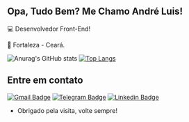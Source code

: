 ## Opa, Tudo Bem? Me Chamo André Luis!

 

:computer: Desenvolvedor Front-End!

:house_with_garden: Fortaleza - Ceará.

![Anurag's GitHub stats](https://github-readme-stats.vercel.app/api?username=andrelcalado&show_icons=true&theme=tokyonight) [![Top Langs](https://github-readme-stats.vercel.app/api/top-langs/?username=andrelcalado&layout=compact)](https://github.com/anuraghazra/github-readme-stats)



 

## Entre em contato

[![Gmail Badge](https://img.shields.io/badge/Gmail-D14836?style=for-the-badge&logo=gmail&logoColor=white)](mailto:andrelcalad@gmail.com) [![Telegram Badge](https://img.shields.io/badge/Telegram-2CA5E0?style=for-the-badge&logo=telegram&logoColor=white)](https://telegram.me/andrelcalado) [![Linkedin Badge](https://img.shields.io/badge/LinkedIn-0077B5?style=for-the-badge&logo=linkedin&logoColor=white)](https://www.linkedin.com/in/andreluisgp/)



- Obrigado pela visita, volte sempre!
